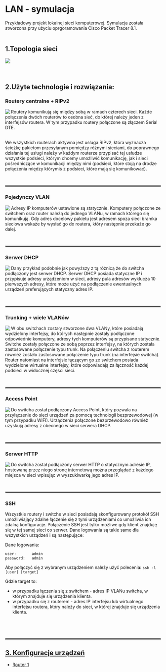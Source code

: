 # LAN - symulacja
Przykładowy projekt lokalnej sieci komputerowej. Symulacja została stworzona przy użyciu oprgoramowania Cisco Packet Tracer 8.1.
<br/>
<br/>


## 1.Topologia sieci
<img align="left" src="images/image-000.png">
<br clear="all" />
<br/>
<br/>

## 2.Użyte technologie i rozwiązania:

### Routery centralne + RIPv2
<img align="left" src="images/image-001.png">
Routery komunikują się między sobą w ramach czterech sieci. Każde połączenia dwóch routerów to osobna sieć, do której należy jeden z interfejsów routera. W tym przypadku routery połączone są złączem Serial DTE.

<br/>
<br/>

We wszystkich routerach aktywna jest usługa RIPv2, która wyznacza ścieżkę pakietom przesyłanym pomiędzy różnymi sieciami, do poprawnego działania tej usługi należy w każdym routerze przypisać tej usłudze wszystkie podsieci, którym chcemy umożliwić komunikację, jak i sieci pośredniczące w komunikacji między nimi (podsieci, które stoją na drodze połączenia między którymiś z podsieci, które mają się komunikować).
<br clear="all" />


<br/><hr style="border:2px solid gray">


### Pojedynczy VLAN
<img align="left" src="images/image-002.png">
Adresy IP komputerów ustawione są statycznie. Komputery połączone ze switchem oraz router należą do jednego VLANu, w ramach którego się komunikują. Gdy adres docelowy pakietu jest adresem spoza sieci bramka sieciowa wskaże by wysłać go do routera, który następnie przekaże go dalej.
<br clear="all" />


<br/><hr style="border:2px solid gray">


### Serwer DHCP
<img align="left" src="images/image-003.png">
Dany przykład podobnie jak powyższy z tą różnicą że do switcha podłączony jest serwer DHCP. Serwer DHCP posiada statyczne IP i przypisuje adresy urządzeniom w sieci, adresy pula adresów wyklucza 10 pierwszych adresy, które może użyć na podłączenie ewentualnych urządzeń preferujących statyczny adres IP.
<br clear="all" />


<br/><hr style="border:2px solid gray">


### Trunking + wiele VLANów
<img align="left" src="images/image-004.png">
W obu switchach zostały stworzone dwa VLANy, które posiadają wydzielony interfejsy, do których następnie zostały podłączone odpowiednie komputery, adresy tych komputerów są przypisane statycznie. Switche zostały połączone ze sobą poprzez interfejsy, na których została zastosowane połączenie typu trunk. Na połączeniu switcha z routerem również zostało zastosowane połączenie typu trunk (na interfejsie switcha). Router natomiast na 	interfejsie łączącym go ze switchem posiada wydzielone wirtualne interfejsy, które odpowiadają za łączność każdej podsieci w widocznej części sieci.  
<br clear="all" />


<br/><hr style="border:2px solid gray">


### Access Point
<img align="left" src="images/image-004.png">
Do switcha został podłączony Access Point, który pozwala na przyłączenie do sieci urządzeń za pomocą technologii bezprzewodowej (w tym przypadku WIFI). Urządzenia połączone bezprzewodowo również uzyskują adresy z obecnego w sieci serwera DHCP. 
<br clear="all" />


<br/><hr style="border:2px solid gray">


### Serwer HTTP
<img align="left" src="images/image-004.png">
Do switcha został podłączony serwer HTTP o statycznym adresie IP, hostowaną przez niego stronę internetową można przeglądać z każdego miejsca w sieci wpisując w wyszukiwarkę jego adres IP.
<br clear="all" />


<br/><hr style="border:2px solid gray">

### SSH
Wszystkie routery i switche w sieci posiadają skonfigurowany protokół SSH umożliwiający zdalne łączenie się z tymi urządzeniami co umożliwia ich zdalną konfiguracje. Połączenie SSH jest tylko możliwe gdy klient znajduję się w tej samej sieci co serwer. Dane logowania są takie same dla wszystkich urządzeń i są następujące:

Dane logowania:
```
user:		admin
password:	admin
```

Aby połączyć się z wybranym urządzeniem należy użyć polecenia:
```ssh -l [user] [target]```


Gdzie target to:
- w przypadku łączenia się z switchem - adres IP VLANu switcha, w którym znajduje się urządzenia klienta.
- w przypadku się z routerem - adres IP interfejsu lub wirtualnego interfejsu routera, który należy do sieci, w której znajduje się urządzenia klienta.

<br clear="all" />


<br/><hr style="border:2px solid gray">

## [3. Konfiguracje urządzeń](konfiguracje)
- [Router 1](konfiguracje/test.txt)

